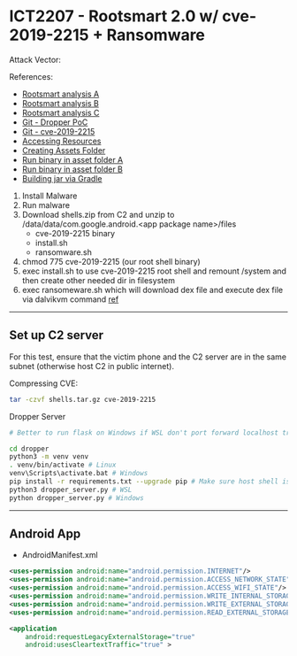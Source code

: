 # ICT2207 - Rootsmart 2.0 w/ cve-2019-2215 + Ransomware

Attack Vector:

References:
- [Rootsmart analysis A](https://forensics.spreitzenbarth.de/2012/02/12/detailed-analysis-of-android-bmaster/)
- [Rootsmart analysis B](https://resources.infosecinstitute.com/topic/rootsmart-android-malware/)
- [Rootsmart analysis C](https://www.csc2.ncsu.edu/faculty/xjiang4/RootSmart/)
- [Git - Dropper PoC](https://github.com/agentzex/The-Nice-Dropper)
- [Git - cve-2019-2215](https://github.com/kangtastic/cve-2019-2215)
- [Accessing Resources](https://mkyong.com/java/java-read-a-file-from-resources-folder/)
- [Creating Assets Folder](https://stackoverflow.com/questions/18302603/where-to-place-the-assets-folder-in-android-studio)
- [Run binary in asset folder A](https://stackoverflow.com/questions/5583487/hosting-an-executable-within-android-application)
- [Run binary in asset folder B](http://gimite.net/en/index.php?Run%20native%20executable%20in%20Android%20App)
- [Building jar via Gradle](https://linuxtut.com/en/0553b36f765548160bb3/)

1. Install Malware
2. Run malware
3. Download shells.zip from C2 and unzip to /data/data/com.google.android.\<app package name\>/files
	- cve-2019-2215 binary
	- install.sh
	- ransomware.sh
4. chmod 775 cve-2019-2215 (our root shell binary)
5. exec install.sh to use cve-2019-2215 root shell and remount /system and then create other needed dir in filesystem
6. exec ransomeware.sh which will download dex file and execute dex file via dalvikvm command [ref](https://gist.github.com/lifuzu/9918513)

---

## Set up C2 server
For this test, ensure that the victim phone and the C2 server are in the same subnet (otherwise host C2 in public internet).

Compressing CVE:
```bash
tar -czvf shells.tar.gz cve-2019-2215
```

Dropper Server
```bash
# Better to run flask on Windows if WSL don't port forward localhost traffic to Windows Host

cd dropper
python3 -m venv venv
. venv/bin/activate # Linux
venv\Scripts\activate.bat # Windows
pip install -r requirements.txt --upgrade pip # Make sure host shell is root/Administrator
python3 dropper_server.py # WSL
python dropper_server.py # Windows
```

---
## Android App
- AndroidManifest.xml
```xml
<uses-permission android:name="android.permission.INTERNET"/>
<uses-permission android:name="android.permission.ACCESS_NETWORK_STATE"/>
<uses-permission android:name="android.permission.ACCESS_WIFI_STATE"/>
<uses-permission android:name="android.permission.WRITE_INTERNAL_STORAGE"/>
<uses-permission android:name="android.permission.WRITE_EXTERNAL_STORAGE"/>
<uses-permission android:name="android.permission.READ_EXTERNAL_STORAGE"/>

<application 
	android:requestLegacyExternalStorage="true"
    android:usesCleartextTraffic="true" >
```